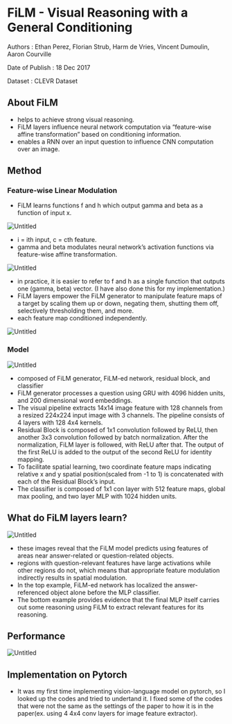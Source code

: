 # FiLM - Visual Reasoning with a General Conditioning

Authors : Ethan Perez, Florian Strub, Harm de Vries, Vincent Dumoulin, Aaron Courville

Date of Publish : 18 Dec 2017

Dataset : CLEVR Dataset

## About FiLM

- helps to achieve strong visual reasoning.
- FiLM layers influence neural network computation via “feature-wise affine transformation” based on conditioning information.
- enables a RNN over an input question to influence CNN computation over an image.

## Method

### Feature-wise Linear Modulation

- FiLM learns functions f and h which output gamma and beta as a function of input x.

![Untitled](FiLM%20-%20Visual%20Reasoning%20with%20a%20General%20Conditionin%20393f975633574e3fa5dd3b43db4bf253/Untitled.png)

- i = ith input, c = cth feature.
- gamma and beta modulates neural network’s activation functions via feature-wise affine transformation.

![Untitled](FiLM%20-%20Visual%20Reasoning%20with%20a%20General%20Conditionin%20393f975633574e3fa5dd3b43db4bf253/Untitled%201.png)

- in practice, it is easier to refer to f and h as a single function that outputs one (gamma, beta) vector. (I have also done this for my implementation.)
- FiLM layers empower the FiLM generator to manipulate feature maps of a target by scaling them up or down, negating them, shutting them off, selectively thresholding them, and more.
- each feature map conditioned independently.

  

![Untitled](FiLM%20-%20Visual%20Reasoning%20with%20a%20General%20Conditionin%20393f975633574e3fa5dd3b43db4bf253/Untitled%202.png)

### Model

![Untitled](FiLM%20-%20Visual%20Reasoning%20with%20a%20General%20Conditionin%20393f975633574e3fa5dd3b43db4bf253/Untitled%203.png)

- composed of FiLM generator, FiLM-ed network, residual block, and classifier
- FiLM generator processes a question using GRU with 4096 hidden units, and 200 dimensional word embeddings.
- The visual pipeline extracts 14x14 image feature with 128 channels from a resized 224x224 input image with 3 channels. The pipeline consists of 4 layers with 128 4x4 kernels.
- Residual Block is composed of 1x1 convolution followed by ReLU, then another 3x3 convolution followed by batch normalization. After the normalization, FiLM layer is followed, with ReLU after that. The output of the first ReLU is added to the output of the second ReLU for identity mapping.
- To facilitate spatial learning, two coordinate feature maps indicating relative x and y spatial position(scaled from -1 to 1) is concatenated with each of the Residual Block’s input.
- The classifier is composed of 1x1 con layer with 512 feature maps, global max pooling, and two layer MLP with 1024 hidden units.

## What do FiLM layers learn?

![Untitled](FiLM%20-%20Visual%20Reasoning%20with%20a%20General%20Conditionin%20393f975633574e3fa5dd3b43db4bf253/Untitled%204.png)

- these images reveal that the FiLM model predicts using features of areas near answer-related or question-related objects.
- regions with question-relevant features have large activations while other regions do not, which means that appropriate feature modulation indirectly results in spatial modulation.
- In the top example, FiLM-ed network has localized the answer-referenced object alone before the MLP classifier.
- The bottom example provides evidence that the final MLP itself carries out some reasoning using FiLM to extract relevant features for its reasoning.

## Performance

![Untitled](FiLM%20-%20Visual%20Reasoning%20with%20a%20General%20Conditionin%20393f975633574e3fa5dd3b43db4bf253/Untitled%205.png)

## Implementation on Pytorch

- It was my first time implementing vision-language model on pytorch, so I looked up the codes and tried to undertand it. I fixed some of the codes that were not the same as the settings of the paper to how it is in the paper(ex. using 4 4x4 conv layers for image feature extractor).